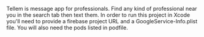 Tellem is message app for professionals.
Find any kind of professional near you in the search tab then text them. 
In order to run this project in Xcode you'll need to provide a firebase project URL and a GoogleService-Info.plist file.
You will also need the pods listed in podfile.
